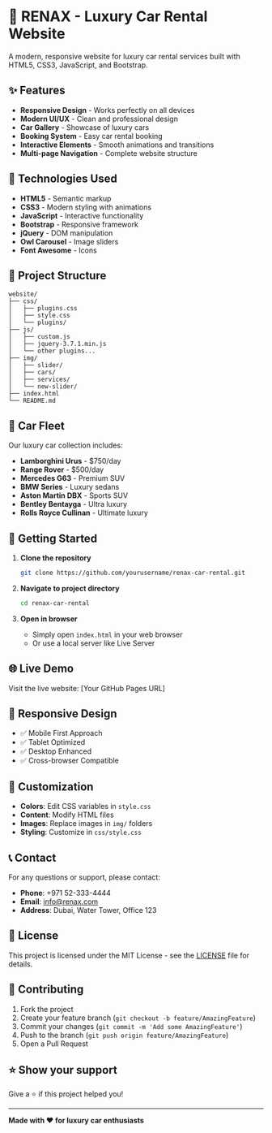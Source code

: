 # 🚗 RENAX - Luxury Car Rental Website

A modern, responsive website for luxury car rental services built with HTML5, CSS3, JavaScript, and Bootstrap.

## ✨ Features

- **Responsive Design** - Works perfectly on all devices
- **Modern UI/UX** - Clean and professional design
- **Car Gallery** - Showcase of luxury cars
- **Booking System** - Easy car rental booking
- **Interactive Elements** - Smooth animations and transitions
- **Multi-page Navigation** - Complete website structure

## 🚀 Technologies Used

- **HTML5** - Semantic markup
- **CSS3** - Modern styling with animations
- **JavaScript** - Interactive functionality
- **Bootstrap** - Responsive framework
- **jQuery** - DOM manipulation
- **Owl Carousel** - Image sliders
- **Font Awesome** - Icons

## 📁 Project Structure

```
website/
├── css/
│   ├── plugins.css
│   ├── style.css
│   └── plugins/
├── js/
│   ├── custom.js
│   ├── jquery-3.7.1.min.js
│   └── other plugins...
├── img/
│   ├── slider/
│   ├── cars/
│   ├── services/
│   └── new-slider/
├── index.html
└── README.md
```

## 🎯 Car Fleet

Our luxury car collection includes:
- **Lamborghini Urus** - $750/day
- **Range Rover** - $500/day
- **Mercedes G63** - Premium SUV
- **BMW Series** - Luxury sedans
- **Aston Martin DBX** - Sports SUV
- **Bentley Bentayga** - Ultra luxury
- **Rolls Royce Cullinan** - Ultimate luxury

## 🚀 Getting Started

1. **Clone the repository**
   ```bash
   git clone https://github.com/yourusername/renax-car-rental.git
   ```

2. **Navigate to project directory**
   ```bash
   cd renax-car-rental
   ```

3. **Open in browser**
   - Simply open `index.html` in your web browser
   - Or use a local server like Live Server

## 🌐 Live Demo

Visit the live website: [Your GitHub Pages URL]

## 📱 Responsive Design

- ✅ Mobile First Approach
- ✅ Tablet Optimized
- ✅ Desktop Enhanced
- ✅ Cross-browser Compatible

## 🎨 Customization

- **Colors**: Edit CSS variables in `style.css`
- **Content**: Modify HTML files
- **Images**: Replace images in `img/` folders
- **Styling**: Customize in `css/style.css`

## 📞 Contact

For any questions or support, please contact:
- **Phone**: +971 52-333-4444
- **Email**: info@renax.com
- **Address**: Dubai, Water Tower, Office 123

## 📄 License

This project is licensed under the MIT License - see the [LICENSE](LICENSE) file for details.

## 🤝 Contributing

1. Fork the project
2. Create your feature branch (`git checkout -b feature/AmazingFeature`)
3. Commit your changes (`git commit -m 'Add some AmazingFeature'`)
4. Push to the branch (`git push origin feature/AmazingFeature`)
5. Open a Pull Request

## ⭐ Show your support

Give a ⭐️ if this project helped you!

---

**Made with ❤️ for luxury car enthusiasts**
